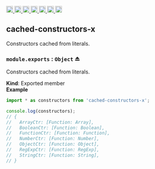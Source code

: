 <a
  href="https://travis-ci.org/Xotic750/cached-constructors-x"
  title="Travis status">
<img
  src="https://travis-ci.org/Xotic750/cached-constructors-x.svg?branch=master"
  alt="Travis status" height="18">
</a>
<a
  href="https://david-dm.org/Xotic750/cached-constructors-x"
  title="Dependency status">
<img src="https://david-dm.org/Xotic750/cached-constructors-x/status.svg"
  alt="Dependency status" height="18"/>
</a>
<a
  href="https://david-dm.org/Xotic750/cached-constructors-x?type=dev"
  title="devDependency status">
<img src="https://david-dm.org/Xotic750/cached-constructors-x/dev-status.svg"
  alt="devDependency status" height="18"/>
</a>
<a
  href="https://badge.fury.io/js/cached-constructors-x"
  title="npm version">
<img src="https://badge.fury.io/js/cached-constructors-x.svg"
  alt="npm version" height="18">
</a>
<a
  href="https://www.jsdelivr.com/package/npm/cached-constructors-x"
  title="jsDelivr hits">
<img src="https://data.jsdelivr.com/v1/package/npm/cached-constructors-x/badge?style=rounded"
  alt="jsDelivr hits" height="18">
</a>
<a
  href="https://bettercodehub.com/results/Xotic750/cached-constructors-x"
  title="bettercodehub score">
<img src="https://bettercodehub.com/edge/badge/Xotic750/cached-constructors-x?branch=master"
  alt="bettercodehub score" height="18">
</a>
<a
  href="https://coveralls.io/github/Xotic750/cached-constructors-x?branch=master"
  title="Coverage Status">
<img src="https://coveralls.io/repos/github/Xotic750/cached-constructors-x/badge.svg?branch=master"
  alt="Coverage Status" height="18">
</a>

<a name="module_cached-constructors-x"></a>

## cached-constructors-x

Constructors cached from literals.

<a name="exp_module_cached-constructors-x--module.exports"></a>

### `module.exports` : <code>Object</code> ⏏

Constructors cached from literals.

**Kind**: Exported member  
**Example**

```js
import * as constructors from 'cached-constructors-x';

console.log(constructors);
// {
//   ArrayCtr: [Function: Array],
//   BooleanCtr: [Function: Boolean],
//   FunctionCtr: [Function: Function],
//   NumberCtr: [Function: Number],
//   ObjectCtr: [Function: Object],
//   RegExpCtr: [Function: RegExp],
//   StringCtr: [Function: String],
// }
```
